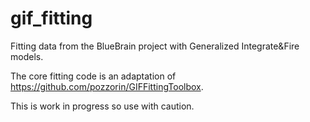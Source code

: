 # gif_fitting
Fitting data from the BlueBrain project with Generalized Integrate&amp;Fire models.

The core fitting code is an adaptation of https://github.com/pozzorin/GIFFittingToolbox.

This is work in progress so use with caution.
